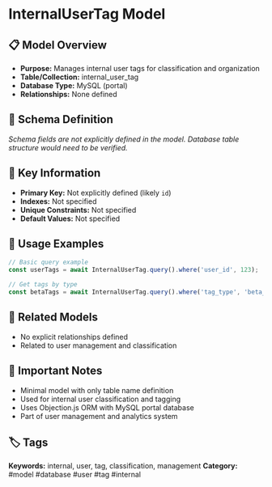 # InternalUserTag Model

## 📋 Model Overview
- **Purpose:** Manages internal user tags for classification and organization
- **Table/Collection:** internal_user_tag
- **Database Type:** MySQL (portal)
- **Relationships:** None defined

## 🔧 Schema Definition
*Schema fields are not explicitly defined in the model. Database table structure would need to be verified.*

## 🔑 Key Information
- **Primary Key:** Not explicitly defined (likely `id`)
- **Indexes:** Not specified
- **Unique Constraints:** Not specified
- **Default Values:** Not specified

## 📝 Usage Examples
```javascript
// Basic query example
const userTags = await InternalUserTag.query().where('user_id', 123);

// Get tags by type
const betaTags = await InternalUserTag.query().where('tag_type', 'beta_user');
```

## 🔗 Related Models
- No explicit relationships defined
- Related to user management and classification

## 📌 Important Notes
- Minimal model with only table name definition
- Used for internal user classification and tagging
- Uses Objection.js ORM with MySQL portal database
- Part of user management and analytics system

## 🏷️ Tags
**Keywords:** internal, user, tag, classification, management
**Category:** #model #database #user #tag #internal